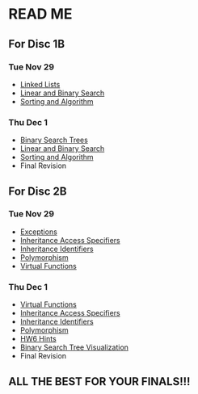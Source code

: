 # READ ME

## For Disc 1B
### Tue Nov 29
- [Linked Lists](https://github.com/TejasViswa/PIC10B_Disc1B_Disc2B/blob/main/Week_8/Linkedlist.md)
- [Linear and Binary Search](https://github.com/TejasViswa/PIC10B_Disc1B_Disc2B/blob/main/Week_5/Miscellaneous_Concepts.md#algorithms-and-their-complexity)
- [Sorting and Algorithm](https://github.com/TejasViswa/PIC10B_Disc1B_Disc2B/blob/main/Week_3/Sorting_and_algo.md)
### Thu Dec 1
- [Binary Search Trees](https://github.com/TejasViswa/PIC10B_Disc1B_Disc2B/blob/main/Week_9/BST_Theory.md)
- [Linear and Binary Search](https://github.com/TejasViswa/PIC10B_Disc1B_Disc2B/blob/main/Week_5/Miscellaneous_Concepts.md#algorithms-and-their-complexity)
- [Sorting and Algorithm](https://github.com/TejasViswa/PIC10B_Disc1B_Disc2B/blob/main/Week_3/Sorting_and_algo.md)
- Final Revision

## For Disc 2B
### Tue Nov 29
- [Exceptions](https://github.com/TejasViswa/PIC10B_Disc1B_Disc2B/blob/main/Week_10/Exceptions.md)
- [Inheritance Access Specifiers](https://github.com/TejasViswa/PIC10B_Disc1B_Disc2B/blob/main/Week_4/Inheritance_Access.md)
- [Inheritance Identifiers](https://github.com/TejasViswa/PIC10B_Disc1B_Disc2B/blob/main/Week_4/Inheritance_Identifiers.md)
- [Polymorphism](https://github.com/TejasViswa/PIC10B_Disc1B_Disc2B/blob/main/Week_10/Polymorphism.md)
- [Virtual Functions](https://github.com/TejasViswa/PIC10B_Disc1B_Disc2B/blob/main/Week_10/Virtual_Function.md)
### Thu Dec 1
- [Virtual Functions](https://github.com/TejasViswa/PIC10B_Disc1B_Disc2B/blob/main/Week_10/Virtual_Function.md)
- [Inheritance Access Specifiers](https://github.com/TejasViswa/PIC10B_Disc1B_Disc2B/blob/main/Week_4/Inheritance_Access.md)
- [Inheritance Identifiers](https://github.com/TejasViswa/PIC10B_Disc1B_Disc2B/blob/main/Week_4/Inheritance_Identifiers.md)
- [Polymorphism](https://github.com/TejasViswa/PIC10B_Disc1B_Disc2B/blob/main/Week_10/Polymorphism.md)
- [HW6 Hints](https://github.com/TejasViswa/PIC10B_Disc1B_Disc2B/blob/main/Week_10/HW6_Hints.md)
- [Binary Search Tree Visualization](https://www.cs.usfca.edu/~galles/visualization/BST.html)
- Final Revision

## ALL THE BEST FOR YOUR FINALS!!!
